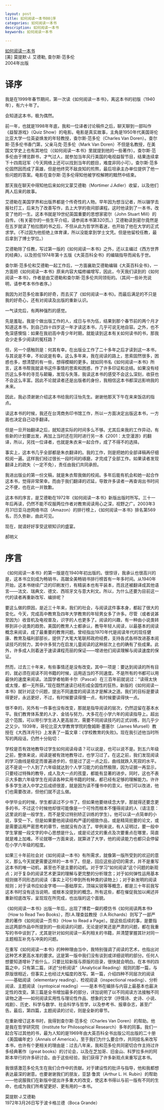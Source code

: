 ```yaml
---

layout: post
title: 如何阅读一本书00|序
categories: 如何阅读一本书
description: 如何阅读一本书
keywords: 如何阅读一本书

---
```


[如何阅读一本书](https://book.douban.com/subject/1013208/)  
[美] 莫提默·J. 艾德勒, 查尔斯·范多伦  
2004年出版  

# 译序
我是在1999年春节期间，第一次读《如何阅读一本书》，离这本书的初版（1940年），有六十年了。

会知道这本书，极为偶然。

前一年，也就是1998年年底，我和一位译者讨论稿件之后，聊天聊到一部叫作《益智游戏》（Quiz Show）的电影。电影是真实故事，主角是1950年代美国哥伦比亚大学一位英姿焕发的年轻教授，查尔斯·范多伦（Charles Van Doren）。查尔斯·范多伦书香门第，父亲马克·范多伦（Mark Van Doren）不但是名教授，在美国文学史上也有其地位（《如何阅读一本书》里就提到他的一些著作）。查尔斯·范多伦由于博览群书，才气过人，就参加当年风行美国的电视益智节目，结果连续拿下十四周冠军（今天网络上还可以找到当年的题目，难度非同小可）。查尔斯·范多伦固然因而成了英雄，但是他终究不敌良知的煎熬，最后坦承主办单位提供了他一些问题的答案。电影在查尔斯·范多伦得知他被学校解聘的黯然中结束。

那天我在聊天中得知他后来如何又蒙艾德勒（Mortimer J.Adler）收留，以及他们两人后来的故事。

艾德勒在美国学界和出版界都是个传奇性的人物。早年因为想当记者，所以辍学去报社打工，后来为了改善写作，去上大学的夜间部课程。这时他读到了一本书，改变了他的一生。这本书就是19世纪英国重要的思想家密尔（John Stuart Mill）的自传。（有关密尔的一些生平介绍，请参阅本书第320页。）艾德勒读到密尔竟然是在五岁就读了柏拉图的书之后，不但从此为哲学所着迷，也开始了他在大学的正式求学。（不过因为他拒绝上体育课，所以没能拿到学士文凭。但是他留校任教，最后拿到了博士学位。）

艾德勒除了任教，写过第一版的《如何阅读一本书》之外，还以主编过《西方世界的经典》，以及担任1974年第十五版《大英百科全书》的编辑指导而闻名于世。

查尔斯·范多伦和艾德勒一起工作后，一方面襄助艾德勒编辑《大英百科全书》，一方面把《如何阅读一本书》原来内容大幅修编增写，因此，今天我们读到的《如何阅读一本书》，作者是由艾德勒和查尔斯·范多伦共同领衔的。（其间一些补充说明，请参考本书作者序。）

我因为对范多伦故事的好奇，而去买了《如何阅读一本书》。而最后满足的不只是我的好奇心，还有对阅读及出版的重新认识。

一气读完后，有两种强烈的感觉。

先是羞耻。我是个做出版工作的人，成日与书为伍，结果到那个春节前的两个月才知道这本书，到自己四十四岁这一年才读这本书，几乎可说无地自容。之外，也不免深感懊恼：如果在我初高中青少年时期，就能读到这本有关如何读书的书，那我会少走多少阅读的冤枉路？

但，另一个感触则是：何其有幸。在出版业工作了二十多年之后才读到这一本书，与其说是不幸，不如说是有幸。这么多年来，我在阅读的路上，思索固然很多，困惑也多，想清楚的有一些，想得模糊的更多。就如同书名《如何阅读一本书》所言，这本书帮我就读书这件事情的思索和困惑，作了许多印证和总结。如果没有经历这么多年的寻觅与颠簸，发现与失落，我读这本书的感受不会这么深刻，收获也不会这么丰富。因此不论就读者还是出版者的身份，我相信这本书都深远影响我的未来。

因此，我必须谢谢介绍这本书给我的汪怡先生。谢谢他那天下午在来来饭店的指点。

读这本书的时候，我还在台湾商务印书馆工作，所以一方面决定出版这本书，一方面也决定自己动手翻译。

但是一旦开始翻译之后，就知道实际的时间多么不够。尤其后来我的工作异动，有些新的计划要出发，再加上当时还在同时进行另一本《2001：太空漫游》的翻译，所以，另找一位译者，也就是朱衣来一起合作，成了不得不的选择。

事实上，这本书几乎全部都是朱衣翻译的。我的工作，则是把她的全部译稿再仔细校阅一遍。这样我们经过很长一段时间的琢磨，才完成了全部工作。如果读者发现翻译上的疏失（一定不免），责任由我们共同承担。

我进出版业的第一份文稿，就是朱衣帮我做的校阅。多年后能有机会和她一起合作这本书，觉得非常荣幸。而由于我们翻译的迟延，导致许多读者一再查询出书时间之不便，也在此一并致歉。

这本书的序言，是艾德勒在1972年《如何阅读一本书》新版出版时所写。三十一年后再读，仍然不能不叹服两位作者对教育阅读用心之深，视野之广。2003年3月31日亚马逊网络书店（Amazon）的排行榜上，《如何阅读一本书》排名第569名，历久弥新，由此可见。

现在，就请好好享受这顿知识的盛宴。

郝明义

# 序言
《如何阅读一本书》的第一版是在1940年初出版的。很惊讶，我承认也很高兴的是，这本书立刻成为畅销书，高踞全美畅销书排行榜首有一年多时间。从1940年开始，这本书继续广泛的印刷发行，有精装本也有平装本，而且还被翻译成其他语言——法文、瑞典文、德文、西班牙文与意大利文。所以，为什么还要为目前这一代的读者再重新改写、编排呢？

要这么做的原因，是近三十年来，我们的社会，与阅读这件事本身，都起了很大的变化。今天，完成高中教育及四年大学教育的年轻男女多了许多。尽管（或者说甚至因为）收音机及电视普及，识字的人也更多了。阅读的兴趣，有一种由小说类转移到非小说类的趋势。美国的教育人士都承认，教导年轻人阅读，以最基本的阅读概念来阅读，成了最重要的教育问题。曾经指出1970年代是阅读年代的现任健康、教育及福利部部长，提供了大笔大笔联邦政府经费，支持各式各样改进基本阅读技巧的努力，其中许多努力在启发儿童阅读的这种层次上也的确有了些成果。此外，许多成人则着迷于速读课程亮丽的保证——增进他们阅读理解与阅读速度的保证。

然而，过去三十年来，有些事情还是没有改变。其中一项是：要达到阅读的所有目的，就必须在阅读不同书籍的时候，运用适当的不同速度。不是所有的书都可以用最快的速度来阅读。法国学者帕斯卡尔（Pascal）在三百年前就说过：“读得太快或太慢，都一无所获。”现在既然速读已经形成全国性的狂热，新版的《如何阅读一本书》就针对这个问题，提出不同速度的阅读法才是解决之道。我们的目标是要读得更好，永远更好，不过，有时候要读得慢一点，有时候要读得快一点。

很不幸的，另外有一件事也没有改变，那就是指导阅读的层次，仍然逗留在基本水平。我们教育体系里的人才、金钱与努力，大多花在小学六年的阅读指导上。超出这个范围，可以带引学生进入更高层次，需要不同阅读技巧的正式训练，则几乎少之又少。1939年，哥伦比亚大学教育学院的詹姆斯·墨塞尔（James Mursell）教授在《大西洋月刊》上发表了一篇文章：《学校教育的失败》。现在我引述他当时所写的两段话，仍然十分贴切：

学校是否有效地教导过学生如何阅读母语？可以说是，也可以说不是。到五六年级之前，整体来说，阅读是被有效地教导过，也学习过了。在这之前，我们发现阅读的学习曲线是稳定而普遍进步的，但是过了这一点之后，曲线就跌入死寂的水平。这不是说一个人到了六年级就达到个人学习能力的自然极限，因为证据一再显示，只要经过特殊的教导，成人及大一点的孩童，都能有显著的进步。同时，这也不表示大多数六年级学生在阅读各种实用书籍的时候，都已经有足够的理解能力。许许多多学生进入中学之后成绩很差，就是因为读不懂书中的意义。他们可以改进，他们也需要改进，但他们就不这么做。

中学毕业的时候，学生都读过不少书了。但如果他要继续念大学，那就得还要念更多的书，不过这个时候他却很可能像是一个可怜而根本不懂得阅读的人（请注意：这里说的是一般学生，而不是受过特别矫正训练的学生）。他可以读一点简单的小说，享受一下。但是如果要他阅读结构严谨的细致作品，或是精简扼要的论文，或是需要运用严密思考的章节，他就没有办法了。举例来说，有人证明过，要一般中学生掌握一段文字的中心思想是什么，或是论述文的重点及次要重点在哪里，简直就是难上加难。不论就哪一方面来说，就算进了大学，他的阅读能力也都只会停留在小学六年级的程度。

如果三十年前社会对《如何阅读一本书》有所需求，就像第一版所受到的欢迎的意义，那么今天就更需要这样的一本书了。但是，回应这些迫切的需求，并不是重写这本书的唯一动机，甚至也不是主要的动机。对于学习“如何阅读”这个问题的新观点；对于复杂的阅读艺术更深的理解与更完整的分析理念；对于如何弹性运用基本规则做不同形态的阅读（事实上可引申到所有种类的读物上）；对于新发明的阅读规则；对于读书应如金字塔——基础厚实，顶端尖锐等等概念，都是三十年前我写这本书时没有适当说明，或根本没提到的概念。所有这些，都在催促我加以阐述并重新彻底改写，呈现现在所完成，也出版的这个面貌。

《如何阅读一本书》出版一年后，出现了博君一粲的模仿书《如何阅读两本书》（How to Read Two Books），而I.A.理查兹教授（I.A.Richards）则写了一部严肃的著作《如何阅读一页书》（How to Read a Page）。提这些后续的事，是要指出这两部作品中所提到的一些阅读的问题，无论是好笑还是严肃的问题，都在我重写的书中谈到了，尤其是针对如何阅读一系列相关的书籍，并清楚掌握其针对同一主题相互补充与冲突的问题。

在重写《如何阅读一本书》的种种理由当中，我特别强调了阅读的艺术，也指出对这种艺术更高水准的要求。这是第一版中我们没有谈到或详细说明的部分。任何人想要知道增补了些什么，只要比较新版与原版的目录，很快就会明白。在本书的四篇之中，只有第二篇，详述“分析阅读”（Analytical Reading）规则的那一篇，与原版很相近，但事实上也经过大幅度的改写。第一篇，介绍四种不同层次的阅读——基础阅读（elementary reading）、检视阅读（inspectional reading）、分析阅读、主题阅读（syntopical reading）——是本书在编排与内容上最基本也最决定性的改变。第三篇是全书增加最多的部分，详加说明了以不同阅读方法接触不同读物之道——如何阅读实用性与理论性作品、想象的文学（抒情诗、史诗、小说、戏剧）、历史、科学与数学、社会科学与哲学，以及参考书、报章杂志，甚至广告。最后，第四篇，主题阅读的讨论，则是全新的章节。

在重新增订这本书时，我得到查尔斯·范多伦（Charles Van Doren）的帮助。他是我在哲学研究院（Institute for Philosophical Research）多年的同事。我们一起合写过其他的书，最为人知的是1969年由大英百科全书出版公司出版的二十册《美国编年史》（Annals of America）。至于我们为什么要合作，共同挂名来改写本书，也许有个更相关的理由是：过去八年来，我和范多伦共同密切合作主持过许多经典著作（great books）的讨论会，以及在芝加哥、旧金山、科罗拉多州的阿斯本举行的许多研讨会。由于这些经验，我们获得了许多新观点来重写这本书。

我很感激范多伦先生在我们合作中的贡献。对于建设性的批评与指导，他和我都想表达最深的谢意。也要谢谢我们的朋友，亚瑟·鲁宾（Arthur L. H. Rubin）的帮助——他说服我们在新版中提出许多重大的改变，使这本书得以与前一版有不同的生命，也成为我们所希望更好、更有用的一本书。

莫提默·J.艾德勒  
1972年3月26日写于波卡格兰德（Boca Grande）
